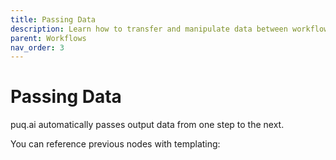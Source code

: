 ```yaml
---
title: Passing Data
description: Learn how to transfer and manipulate data between workflow steps.
parent: Workflows
nav_order: 3
---
```


# Passing Data

puq.ai automatically passes output data from one step to the next.

You can reference previous nodes with templating: